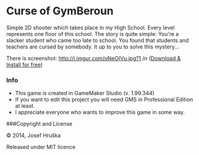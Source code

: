 # Curse of GymBeroun

Simple 2D shooter which takes place in my High School. Every level represents one floor of this school. The story is quite simple: You're a slacker student who came too late to school. You found that students and teachers are cursed by somebody. It up to you to solve this mystery...

There is screenshot: http://i.imgur.com/oNeOIVu.jpg?1 
/n
([Download & Install for free](https://drive.google.com/open?id=0B1sVDp9Im8bgflJRQl95bV9kclZ3NlF1QjRVbE45Y3JCelNycUNVelF0SGNTRllnLVA1eTg&authuser=0))

### Info

* This game is created in GameMaker Studio (v. 1.99.344)
* If you want to edit this project you will need GMS in Professional Edition at least.
* I appreciate everyone who wants to improve this game in some way.

###Copyright and License

© 2014, Josef Hruška

Released under MIT licence
